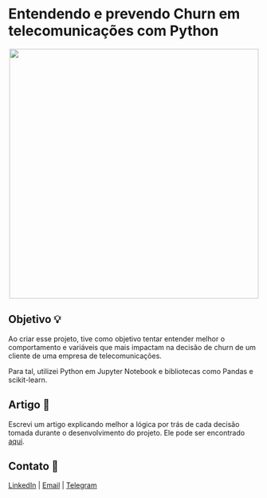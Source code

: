 # Entendendo e prevendo Churn em telecomunicações com Python

<p align="center">
  <img src="https://miro.medium.com/max/1003/1*kU_mPtwcjfEUSkSflUikxw.jpeg" width="500">
</p>

## Objetivo 💡

Ao criar esse projeto, tive como objetivo tentar entender melhor o comportamento e variáveis que mais impactam na decisão de churn de um cliente de uma empresa de telecomunicações.

Para tal, utilizei Python em Jupyter Notebook e bibliotecas como Pandas e 
scikit-learn.

## Artigo 📄

Escrevi um artigo explicando melhor a lógica por trás de cada decisão tomada durante o desenvolvimento do projeto. Ele pode ser encontrado [aqui](https://feliperama.medium.com/entendendo-e-prevendo-churn-em-telecomunica%C3%A7%C3%B5es-6e34f8e5dccd).

## Contato 📲
[LinkedIn](https://www.linkedin.com/in/felipealmeidac3/) | [Email](mailto:felipealmeidac3@gmail.com) | [Telegram](https://t.me/felipealmeidac3)
